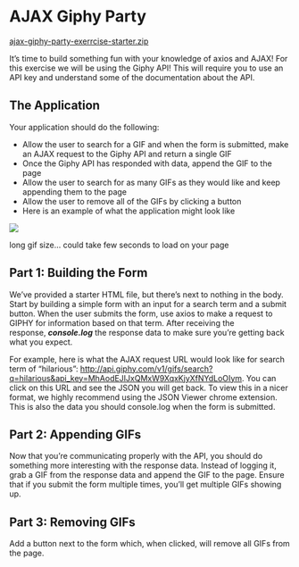 # ****AJAX Giphy Party****

[ajax-giphy-party-exerrcise-starter.zip](https://s3-us-west-2.amazonaws.com/secure.notion-static.com/71d6d99b-4c82-4c20-84a6-a3c61545465/ajax-giphy-party-exerrcise-starter.zip)

It’s time to build something fun with your knowledge of axios and AJAX! For this exercise we will be using the Giphy API! This will require you to use an API key and understand some of the documentation about the API.

## **The Application**

Your application should do the following:

- Allow the user to search for a GIF and when the form is submitted, make an AJAX request to the Giphy API and return a single GIF
- Once the Giphy API has responded with data, append the GIF to the page
- Allow the user to search for as many GIFs as they would like and keep appending them to the page
- Allow the user to remove all of the GIFs by clicking a button
- Here is an example of what the application might look like

![](https://s3-us-west-2.amazonaws.com/secure.notion-static.com/7cfaa680-8b92-4885-bdba-d022d033a054/app.gif)

long gif size… could take few seconds to load on your page

## **Part 1: Building the Form**

We’ve provided a starter HTML file, but there’s next to nothing in the body. Start by building a simple form with an input for a search term and a submit button. When the user submits the form, use axios to make a request to GIPHY for information based on that term. After receiving the response, ***console.log*** the response data to make sure you’re getting back what you expect.

For example, here is what the AJAX request URL would look like for search term of “hilarious”: http://api.giphy.com/v1/gifs/search?q=hilarious&api_key=MhAodEJIJxQMxW9XqxKjyXfNYdLoOIym. You can click on this URL and see the JSON you will get back. To view this in a nicer format, we highly recommend using the JSON Viewer chrome extension. This is also the data you should console.log when the form is submitted.

## **Part 2: Appending GIFs**

Now that you’re communicating properly with the API, you should do something more interesting with the response data. Instead of logging it, grab a GIF from the response data and append the GIF to the page. Ensure that if you submit the form multiple times, you’ll get multiple GIFs showing up.

## **Part 3: Removing GIFs**

Add a button next to the form which, when clicked, will remove all GIFs from the page.
